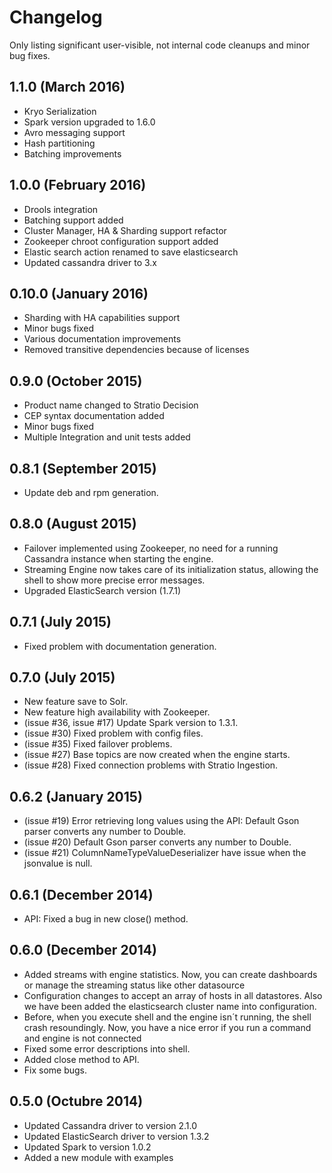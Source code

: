 # Changelog

Only listing significant user-visible, not internal code cleanups and minor bug fixes.

## 1.1.0 (March 2016)

* Kryo Serialization
* Spark version upgraded to 1.6.0
* Avro messaging support
* Hash partitioning
* Batching improvements

## 1.0.0 (February 2016)

* Drools integration
* Batching support added
* Cluster Manager, HA & Sharding support refactor
* Zookeeper chroot configuration support added
* Elastic search action renamed to save elasticsearch
* Updated cassandra driver to 3.x

## 0.10.0 (January 2016)

* Sharding with HA capabilities support
* Minor bugs fixed
* Various documentation improvements
* Removed transitive dependencies because of licenses

## 0.9.0 (October 2015)

* Product name changed to Stratio Decision
* CEP syntax documentation added
* Minor bugs fixed
* Multiple Integration and unit tests added

## 0.8.1 (September 2015)

* Update deb and rpm generation.

## 0.8.0 (August 2015)

* Failover implemented using Zookeeper, no need for a running Cassandra instance when starting the engine.
* Streaming Engine now takes care of its initialization status, allowing the shell to show more precise error messages.
* Upgraded ElasticSearch version (1.7.1)

## 0.7.1 (July 2015)

* Fixed problem with documentation generation.

## 0.7.0 (July 2015)

* New feature save to Solr.
* New feature high availability with Zookeeper.
* (issue #36, issue #17) Update Spark version to 1.3.1.
* (issue #30) Fixed problem with config files.
* (issue #35) Fixed failover problems.
* (issue #27) Base topics are now created when the engine starts.
* (issue #28) Fixed connection problems with Stratio Ingestion.

## 0.6.2 (January 2015)

* (issue #19) Error retrieving long values using the API: Default Gson parser converts any number to Double.
* (issue #20) Default Gson parser converts any number to Double.
* (issue #21) ColumnNameTypeValueDeserializer have issue when the jsonvalue is null.

## 0.6.1 (December 2014)

* API: Fixed a bug in new close() method.

## 0.6.0 (December 2014)

* Added streams with engine statistics. Now, you can create dashboards or manage the streaming status like other datasource
* Configuration changes to accept an array of hosts in all datastores. Also we have been added the elasticsearch cluster name into configuration.
* Before, when you execute shell and the engine isn´t running, the shell crash resoundingly. Now, you have a nice error if you run a command and engine is not connected
* Fixed some error descriptions into shell.
* Added close method to API.
* Fix some bugs.

## 0.5.0 (Octubre 2014)

* Updated Cassandra driver to version 2.1.0
* Updated ElasticSearch driver to version 1.3.2
* Updated Spark to version 1.0.2
* Added a new module with examples
